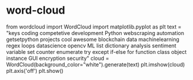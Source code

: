 # word-cloud
from wordcloud import WordCloud import matplotlib.pyplot as plt  text = "keys coding competetive development Python webscraping automation getsetpython projects cool awesome blockchain data machinelearning  regex loops datascience opencv ML list dictionary analysis sentiment variable set counter enumerate try except if-else for function class object instance GUI encryption security"  cloud = WordCloud(background_color="white").generate(text)  plt.imshow(cloud) plt.axis('off') plt.show()

